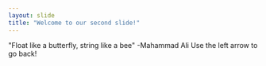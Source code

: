```yaml
---
layout: slide
title: "Welcome to our second slide!"
---
```

"Float like a butterfly, string like a bee" -Mahammad Ali
Use the left arrow to go back!
